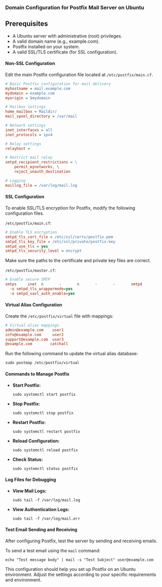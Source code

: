 ### Domain Configuration for Postfix Mail Server on Ubuntu

## Prerequisites
- A Ubuntu server with administrative (root) privileges.
- A valid domain name (e.g., example.com).
- Postfix installed on your system.
- A valid SSL/TLS certificate (for SSL configuration).

#### Non-SSL Configuration

Edit the main Postfix configuration file located at `/etc/postfix/main.cf`.

```ini
# Basic Postfix configuration for mail delivery
myhostname = mail.example.com
mydomain = example.com
myorigin = $mydomain

# Mailbox settings
home_mailbox = Maildir/
mail_spool_directory = /var/mail

# Network settings
inet_interfaces = all
inet_protocols = ipv4

# Relay settings
relayhost = 

# Restrict mail relay
smtpd_recipient_restrictions = \
    permit_mynetworks, \
    reject_unauth_destination

# Logging
maillog_file = /var/log/mail.log
``` 

#### SSL Configuration

To enable SSL/TLS encryption for Postfix, modify the following configuration files.

`/etc/postfix/main.cf`:

```ini
# Enable TLS encryption
smtpd_tls_cert_file = /etc/ssl/certs/postfix.pem
smtpd_tls_key_file = /etc/ssl/private/postfix.key
smtpd_use_tls = yes
smtpd_tls_security_level = encrypt
``` 

Make sure the paths to the certificate and private key files are correct.

`/etc/postfix/master.cf`:

```ini
# Enable secure SMTP
smtps     inet  n       -       n       -       -       smtpd
  -o smtpd_tls_wrappermode=yes
  -o smtpd_sasl_auth_enable=yes

```

#### Virtual Alias Configuration

Create the `/etc/postfix/virtual` file with mappings:

```ini
# Virtual alias mappings
admin@example.com    user1
info@example.com     user2
support@example.com  user3
@example.com        catchall
```

Run the following command to update the virtual alias database:
```shell
sudo postmap /etc/postfix/virtual
```

#### Commands to Manage Postfix

- **Start Postfix:**
  ```shell
  sudo systemctl start postfix
  ```
- **Stop Postfix:**
  ```shell
  sudo systemctl stop postfix
  ```
- **Restart Postfix:**
  ```shell
  sudo systemctl restart postfix
  ```
- **Reload Configuration:**
  ```shell
  sudo systemctl reload postfix
  ```
- **Check Status:**
  ```shell
  sudo systemctl status postfix
  ```

#### Log Files for Debugging

- **View Mail Logs:**
  ```shell
  sudo tail -f /var/log/mail.log
  ```
- **View Authentication Logs:**
  ```shell
  sudo tail -f /var/log/mail.err
  ```

#### Test Email Sending and Receiving

After configuring Postfix, test the server by sending and receiving emails.

To send a test email using the `mail` command:

  ```shell
  echo "Test message body" | mail -s "Test Subject" user@example.com
  ```

This configuration should help you set up Postfix on an Ubuntu environment. Adjust the settings according to your specific requirements and environment.
